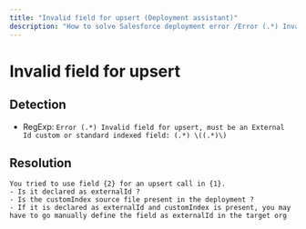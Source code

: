 ```yaml
---
title: "Invalid field for upsert (Deployment assistant)"
description: "How to solve Salesforce deployment error /Error (.*) Invalid field for upsert, must be an External Id custom or standard indexed field: (.*) \((.*)\)/gm"
---
```

<!-- markdownlint-disable MD013 -->
# Invalid field for upsert

## Detection

- RegExp: `Error (.*) Invalid field for upsert, must be an External Id custom or standard indexed field: (.*) \((.*)\)`

## Resolution

```shell
You tried to use field {2} for an upsert call in {1}.
- Is it declared as externalId ?
- Is the customIndex source file present in the deployment ?
- If it is declared as externalId and customIndex is present, you may have to go manually define the field as externalId in the target org

```
